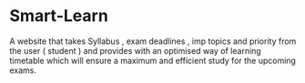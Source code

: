 # Smart-Learn
A website that takes Syllabus , exam deadlines , imp topics and priority from the user ( student ) and provides with an optimised way of learning timetable which will ensure a maximum and efficient study for the upcoming exams.
